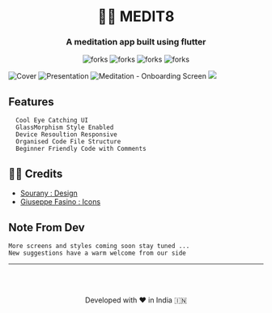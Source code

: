 
  
  <h1 align="center">🧘‍♂️ MEDIT8</h1>
<h3 align="center"> A meditation app built using flutter </h3>

<!------------------Swags------------------------->

<p align="center">

<img src="https://forthebadge.com/images/badges/built-with-love.svg" alt=" forks"/>
<img src="https://forthebadge.com/images/badges/built-by-codebabes.svg" alt=" forks"/>
<img src="https://forthebadge.com/images/badges/makes-people-smile.svg" alt=" forks"/>
<img src="https://forthebadge.com/images/badges/powered-by-coffee.svg" alt=" forks"/>

</p>

![Cover](https://user-images.githubusercontent.com/55774240/151201813-4c0426f2-af8c-439b-964f-1e4ce6d28d3d.png)
![Presentation](https://user-images.githubusercontent.com/55774240/151548849-3ecf8053-b83c-42b0-b04f-95d8e72e838c.png)
![Meditation - Onboarding Screen](https://user-images.githubusercontent.com/55774240/151201769-9e4a4548-72f8-4617-9812-0da53ccbf6b2.png)
<a href="https://www.figma.com/@sourany">
<img src="https://user-images.githubusercontent.com/55774240/151218487-af60c20f-29eb-4ba9-8839-8cd165051b5e.png"></a>

## Features

```
  Cool Eye Catching UI 
  GlassMorphism Style Enabled
  Device Resoultion Responsive
  Organised Code File Structure
  Beginner Friendly Code with Comments
```


## 🙇‍♂️ Credits
- [Sourany : Design ](https://www.figma.com/@sourany)
- [Giuseppe Fasino : Icons ](https://www.figma.com/community/file/1060976882810853937)

## Note From Dev
```
More screens and styles coming soon stay tuned ...
New suggestions have a warm welcome from our side
```

<hr>
<br><br>
<p align="center">
Developed with ❤️ in India 🇮🇳 
</p>
  
  

 

